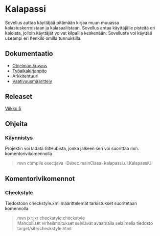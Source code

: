 # Kalapassi
Sovellus auttaa käyttäjää pitämään kirjaa muun muuassa kalastuskerroistaan ja kalasaaliistaan. Sovellus antaa käyttäjälle pisteitä eri kaloista, jolloin käyttäjät voivat kilpailla keskenään. Sovellusta voi käyttää useampi eri henkilö omilla tunnuksilla.

## Dokumentaatio
* [Ohjelman kuvaus](https://github.com/ilkkaluu/ot-harjoitustyo/blob/master/documentation/DESIGN.md)
* [Työaikakirjanpito](https://github.com/ilkkaluu/ot-harjoitustyo/blob/master/documentation/TIME.md)  
* Arkkitehtuuri  
* [Vaativuusmäärittely](https://github.com/ilkkaluu/ot-harjoitustyo/blob/master/documentation/SRS.md)

## Releaset  
[Viikko 5]()

## Ohjeita  
### Käynnistys
Projektin voi ladata GitHubista, jonka jälkeen sen voi suorittaa mm. komentorivikomennolla  
>  mvn compile exec:java -Dexec.mainClass=kalapassi.ui.KalapassiUi


## Komentorivikomennot  
### Checkstyle  
Tiedostoon checkstyle.xml määrittelemät tarkistukset suoritetaan komennolla  
> mvn jxr:jxr checkstyle:checkstyle  
Mahdolliset virheilmoitukset selviävät avaamalla selaimella tiedosto target/site/checkstyle.html
